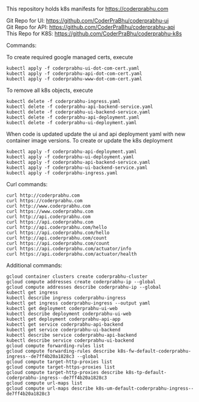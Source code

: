 This repository holds k8s manifests for https://coderprabhu.com

Git Repo for UI: https://github.com/CoderPraBhu/coderprabhu-ui  
Git Repo for API: https://github.com/CoderPraBhu/coderprabhu-api  
This Repo for K8S: https://github.com/CoderPraBhu/coderprabhu-k8s  

Commands:  

To create required google managed certs, execute
````
kubectl apply -f coderprabhu-ui-dot-com-cert.yaml  
kubectl apply -f coderprabhu-api-dot-com-cert.yaml  
kubectl apply -f coderprabhu-www-dot-com-cert.yaml  
````
To remove all k8s objects, execute
````
kubectl delete -f coderprabhu-ingress.yaml 
kubectl delete -f coderprabhu-api-backend-service.yaml  
kubectl delete -f coderprabhu-ui-backend-service.yaml  
kubectl delete -f coderprabhu-api-deployment.yaml  
kubectl delete -f coderprabhu-ui-deployment.yaml  
````
When code is updated update the ui and api deployment yaml with new 
container image versions.
To create or update the k8s deployment
````
kubectl apply -f coderprabhu-api-deployment.yaml  
kubectl apply -f coderprabhu-ui-deployment.yaml  
kubectl apply -f coderprabhu-api-backend-service.yaml  
kubectl apply -f coderprabhu-ui-backend-service.yaml  
kubectl apply -f coderprabhu-ingress.yaml 
````
Curl commands:   
````
curl http://coderprabhu.com
curl https://coderprabhu.com
curl http://www.coderprabhu.com
curl https://www.coderprabhu.com
curl http://api.coderprabhu.com
curl https://api.coderprabhu.com
curl http://api.coderprabhu.com/hello
curl https://api.coderprabhu.com/hello
curl http://api.coderprabhu.com/count
curl https://api.coderprabhu.com/count
curl https://api.coderprabhu.com/actuator/info
curl https://api.coderprabhu.com/actuator/health
````   
Additional commands:  
```
gcloud container clusters create coderprabhu-cluster    
gcloud compute addresses create coderprabhu-ip --global  
gcloud compute addresses describe coderprabhu-ip --global
kubectl get ingress
kubectl describe ingress coderprabhu-ingress
kubectl get ingress coderprabhu-ingress --output yaml
kubectl get deployment coderprabhu-ui-web
kubectl describe deployment coderprabhu-ui-web
kubectl get deployment coderprabhu-api-app
kubectl get service coderprabhu-api-backend
kubectl get service coderprabhu-ui-backend
kubectl describe service coderprabhu-api-backend
kubectl describe service coderprabhu-ui-backend
gcloud compute forwarding-rules list
gcloud compute forwarding-rules describe k8s-fw-default-coderprabhu-ingress--de7ff4b20a1828c3 --global
gcloud compute target-http-proxies list
gcloud compute target-https-proxies list
gcloud compute target-http-proxies describe k8s-tp-default-coderprabhu-ingress--de7ff4b20a1828c3
gcloud compute url-maps list
gcloud compute url-maps describe k8s-um-default-coderprabhu-ingress--de7ff4b20a1828c3
```